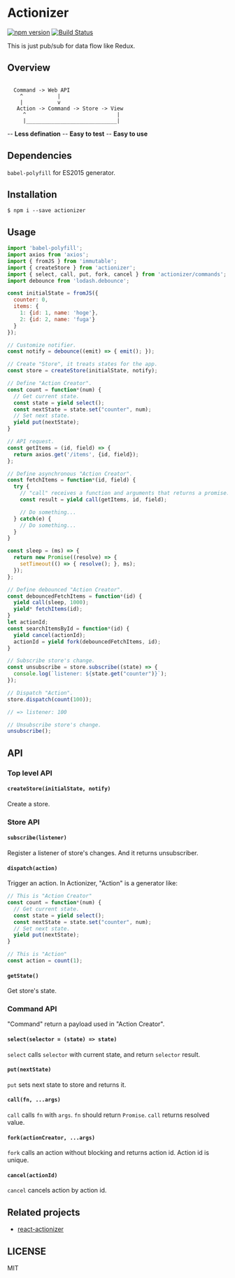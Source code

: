 # Actionizer
[![npm version](https://badge.fury.io/js/actionizer.svg)](https://badge.fury.io/js/actionizer)
[![Build Status](https://travis-ci.org/oreshinya/actionizer.svg?branch=master)](https://travis-ci.org/oreshinya/actionizer)

This is just pub/sub for data flow like Redux.

## Overview

```

  Command -> Web API
    ^           |
    |           v
   Action -> Command -> Store -> View
     ^                             |
     |_____________________________|

```

-- **Less defination**
-- **Easy to test**
-- **Easy to use**

## Dependencies

`babel-polyfill` for ES2015 generator.

## Installation

```
$ npm i --save actionizer
```

## Usage

```javascript
import 'babel-polyfill';
import axios from 'axios';
import { fromJS } from 'immutable';
import { createStore } from 'actionizer';
import { select, call, put, fork, cancel } from 'actionizer/commands';
import debounce from 'lodash.debounce';

const initialState = fromJS({
  counter: 0,
  items: {
    1: {id: 1, name: 'hoge'},
    2: {id: 2, name: 'fuga'}
  }
});

// Customize notifier.
const notify = debounce((emit) => { emit(); });

// Create "Store", it treats states for the app.
const store = createStore(initialState, notify);

// Define "Action Creator".
const count = function*(num) {
  // Get current state.
  const state = yield select();
  const nextState = state.set("counter", num);
  // Set next state.
  yield put(nextState);
}

// API request.
const getItems = (id, field) => {
  return axios.get('/items', {id, field});
};

// Define asynchronous "Action Creator".
const fetchItems = function*(id, field) {
  try {
    // "call" receives a function and arguments that returns a promise.
    const result = yield call(getItems, id, field);

    // Do something...
  } catch(e) {
    // Do something...
  }
}

const sleep = (ms) => {
  return new Promise((resolve) => {
    setTimeout(() => { resolve(); }, ms);
  });
};

// Define debounced "Action Creator".
const debouncedFetchItems = function*(id) {
  yield call(sleep, 1000);
  yield* fetchItems(id);
}
let actionId;
const searchItemsById = function*(id) {
  yield cancel(actionId);
  actionId = yield fork(debouncedFetchItems, id);
}

// Subscribe store's change.
const unsubscribe = store.subscribe((state) => {
  console.log(`listener: ${state.get("counter")}`);
});

// Dispatch "Action".
store.dispatch(count(100));

// => listener: 100

// Unsubscribe store's change.
unsubscribe();
```

## API
### Top level API
#### `createStore(initialState, notify)`
Create a store.

### Store API
#### `subscribe(listener)`
Register a listener of store's changes.
And it returns unsubscriber.

#### `dispatch(action)`
Trigger an action.
In Actionizer, "Action" is a generator like:

```javascript
// This is "Action Creator"
const count = function*(num) {
  // Get current state.
  const state = yield select();
  const nextState = state.set("counter", num);
  // Set next state.
  yield put(nextState);
}

// This is "Action"
const action = count(1);
```

#### `getState()`
Get store's state.

### Command API
"Command" return a payload used in "Action Creator".

#### `select(selector = (state) => state)`
`select` calls `selector` with current state, and return `selector` result.

#### `put(nextState)`
`put` sets next state to store and returns it.

#### `call(fn, ...args)`
`call` calls `fn` with `args`.
`fn` should return `Promise`.
`call` returns resolved value.

#### `fork(actionCreator, ...args)`
`fork` calls an action without blocking and returns action id.
Action id is unique.

#### `cancel(actionId)`
`cancel` cancels action by action id.

## Related projects
- [react-actionizer](https://github.com/oreshinya/react-actionizer)

## LICENSE

MIT
